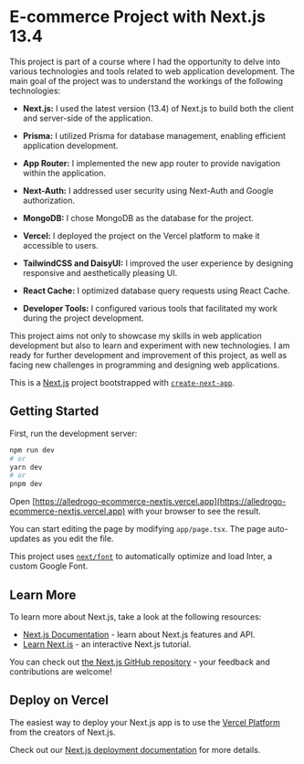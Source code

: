 # E-commerce Project with Next.js 13.4

This project is part of a course where I had the opportunity to delve into various technologies and tools related to web application development. The main goal of the project was to understand the workings of the following technologies:

- **Next.js:** I used the latest version (13.4) of Next.js to build both the client and server-side of the application.

- **Prisma:** I utilized Prisma for database management, enabling efficient application development.

- **App Router:** I implemented the new app router to provide navigation within the application.

- **Next-Auth:** I addressed user security using Next-Auth and Google authorization.

- **MongoDB:** I chose MongoDB as the database for the project.

- **Vercel:** I deployed the project on the Vercel platform to make it accessible to users.

- **TailwindCSS and DaisyUI:** I improved the user experience by designing responsive and aesthetically pleasing UI.

- **React Cache:** I optimized database query requests using React Cache.

- **Developer Tools:** I configured various tools that facilitated my work during the project development.

This project aims not only to showcase my skills in web application development but also to learn and experiment with new technologies. I am ready for further development and improvement of this project, as well as facing new challenges in programming and designing web applications.

This is a [Next.js](https://nextjs.org/) project bootstrapped with [`create-next-app`](https://github.com/vercel/next.js/tree/canary/packages/create-next-app).

## Getting Started

First, run the development server:

```bash
npm run dev
# or
yarn dev
# or
pnpm dev
```

Open [https://alledrogo-ecommerce-nextjs.vercel.app](https://alledrogo-ecommerce-nextjs.vercel.app) with your browser to see the result.

You can start editing the page by modifying `app/page.tsx`. The page auto-updates as you edit the file.

This project uses [`next/font`](https://nextjs.org/docs/basic-features/font-optimization) to automatically optimize and load Inter, a custom Google Font.

## Learn More

To learn more about Next.js, take a look at the following resources:

- [Next.js Documentation](https://nextjs.org/docs) - learn about Next.js features and API.
- [Learn Next.js](https://nextjs.org/learn) - an interactive Next.js tutorial.

You can check out [the Next.js GitHub repository](https://github.com/vercel/next.js/) - your feedback and contributions are welcome!

## Deploy on Vercel

The easiest way to deploy your Next.js app is to use the [Vercel Platform](https://vercel.com/new?utm_medium=default-template&filter=next.js&utm_source=create-next-app&utm_campaign=create-next-app-readme) from the creators of Next.js.

Check out our [Next.js deployment documentation](https://nextjs.org/docs/deployment) for more details.
